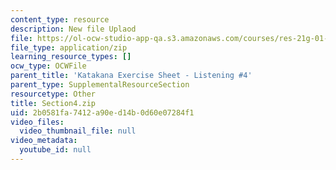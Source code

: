 ```yaml
---
content_type: resource
description: New file Uplaod
file: https://ol-ocw-studio-app-qa.s3.amazonaws.com/courses/res-21g-01-kana-spring-2010/2b0581fa7412a90ed14b0d60e07284f1_Section4.zip
file_type: application/zip
learning_resource_types: []
ocw_type: OCWFile
parent_title: 'Katakana Exercise Sheet - Listening #4'
parent_type: SupplementalResourceSection
resourcetype: Other
title: Section4.zip
uid: 2b0581fa-7412-a90e-d14b-0d60e07284f1
video_files:
  video_thumbnail_file: null
video_metadata:
  youtube_id: null
---
```


